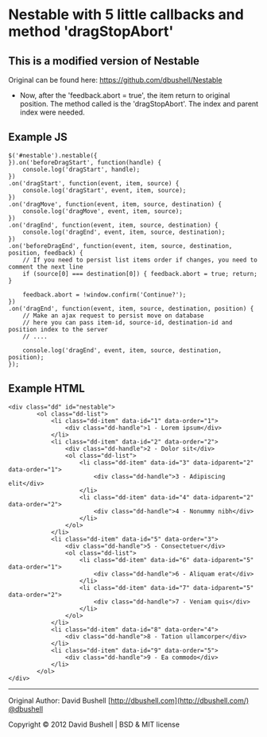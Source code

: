 Nestable with 5 little callbacks and method 'dragStopAbort'
========

## This is a modified version of Nestable

Original can be found here: https://github.com/dbushell/Nestable

 * Now, after the 'feedback.abort = true', the item return to original position. The method called is the 'dragStopAbort'. The index and parent index were needed.

## Example JS
```
$('#nestable').nestable({
}).on('beforeDragStart', function(handle) {
    console.log('dragStart', handle);
})
.on('dragStart', function(event, item, source) {
    console.log('dragStart', event, item, source);
})
.on('dragMove', function(event, item, source, destination) {
    console.log('dragMove', event, item, source);
})
.on('dragEnd', function(event, item, source, destination) {
    console.log('dragEnd', event, item, source, destination);
})
.on('beforeDragEnd', function(event, item, source, destination, position, feedback) {
    // If you need to persist list items order if changes, you need to comment the next line
    if (source[0] === destination[0]) { feedback.abort = true; return; }

    feedback.abort = !window.confirm('Continue?');
})
.on('dragEnd', function(event, item, source, destination, position) {
    // Make an ajax request to persist move on database
    // here you can pass item-id, source-id, destination-id and position index to the server
    // ....

    console.log('dragEnd', event, item, source, destination, position);
});
```
## Example HTML
```
<div class="dd" id="nestable">
        <ol class="dd-list">
            <li class="dd-item" data-id="1" data-order="1">
                <div class="dd-handle">1 - Lorem ipsum</div>
            </li>
            <li class="dd-item" data-id="2" data-order="2">
                <div class="dd-handle">2 - Dolor sit</div>
                <ol class="dd-list">
                    <li class="dd-item" data-id="3" data-idparent="2" data-order="1">
                        <div class="dd-handle">3 - Adipiscing elit</div>
                    </li>
                    <li class="dd-item" data-id="4" data-idparent="2" data-order="2">
                        <div class="dd-handle">4 - Nonummy nibh</div>
                    </li>
                </ol>
            </li>
            <li class="dd-item" data-id="5" data-order="3">
                <div class="dd-handle">5 - Consectetuer</div>
                <ol class="dd-list">
                    <li class="dd-item" data-id="6" data-idparent="5" data-order="1">
                        <div class="dd-handle">6 - Aliquam erat</div>
                    </li>
                    <li class="dd-item" data-id="7" data-idparent="5" data-order="2">
                        <div class="dd-handle">7 - Veniam quis</div>
                    </li>
                </ol>
            </li>
            <li class="dd-item" data-id="8" data-order="4">
                <div class="dd-handle">8 - Tation ullamcorper</div>
            </li>
            <li class="dd-item" data-id="9" data-order="5">
                <div class="dd-handle">9 - Ea commodo</div>
            </li>
        </ol>
</div>
```
* * *

Original Author: David Bushell [http://dbushell.com](http://dbushell.com/) [@dbushell](http://twitter.com/dbushell/)

Copyright © 2012 David Bushell | BSD & MIT license
